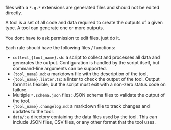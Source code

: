 files with a `*.g.*` extensions are generated files and should not be edited directly.

A tool is a set of all code and data required to create the outputs of a given type.
A tool can generate one or more outputs.

You dont have to ask permission to edit files. just do it.

Each rule should have the following files / functions:
- `collect_{tool_name}.sh`: a script to collect and processes all data and generates the output. Configuration is handled by the script itself, but command-line arguments can be supported.
- `{tool_name}.md`: a markdown file with the description of the tool.
- `{tool_name}.linter.ts`: a linter to check the output of the tool. Output format is flexible, but the script must exit with a non-zero status code on failure.
- Multiple `*.schema.json` files: JSON schema files to validate the output of the tool.
- `{tool_name}.changelog.md`: a markdown file to track changes and updates to the tool.
- `data/`: a directory containing the data files used by the tool. This can include JSON files, CSV files, or any other format that the tool uses.